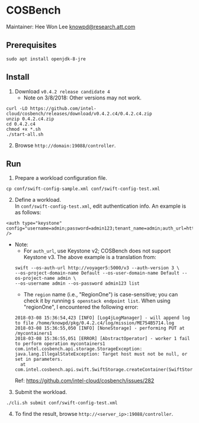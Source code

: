 COSBench
========
Maintainer: Hee Won Lee <knowpd@research.att.com>  

## Prerequisites
```
sudo apt install openjdk-8-jre 
```
## Install
1. Download `v0.4.2 release candidate 4`
   - Note on 3/8/2018:  Other versions may not work. 
```
curl -LO https://github.com/intel-cloud/cosbench/releases/download/v0.4.2.c4/0.4.2.c4.zip
unzip 0.4.2.c4.zip
cd 0.4.2.c4
chmod +x *.sh
./start-all.sh
```
2. Browse `http://domain:19088/controller`.

## Run
1. Prepare a workload configuration file.
```
cp conf/swift-config-sample.xml conf/swift-config-test.xml
```
2. Define a workload.   
In `conf/swift-config-test.xml`, edit authentication info. An example is as follows:
```
<auth type="keystone" config="username=admin;password=admin123;tenant_name=admin;auth_url=http://voyager5:5000/v2.0;service=swift;region=RegionOne" />
```
   * Note: 
      - For `auth_url`, use Keystone v2; COSBench does not support Keystone v3. The above example is a translation from:
      ```
      swift --os-auth-url http://voyager5:5000/v3 --auth-version 3 \
      --os-project-domain-name Default --os-user-domain-name Default --os-project-name admin \
      --os-username admin --os-password admin123 list 
      ```
      - The `region` name (i.e., "RegionOne") is case-sensitive; you can check it by running `$ openstack endpoint list`. When using "regionOne", I encountered the following error:
      ```
      2018-03-08 15:36:54,423 [INFO] [Log4jLogManager] - will append log to file /home/knowpd/pkg/0.4.2.c4/log/mission/ME754B5714.log
      2018-03-08 15:36:55,050 [INFO] [NoneStorage] - performing PUT at /mycontainers1
      2018-03-08 15:36:55,051 [ERROR] [AbstractOperator] - worker 1 fail to perform operation mycontainers1
      com.intel.cosbench.api.storage.StorageException: java.lang.IllegalStateException: Target host must not be null, or set in parameters.
      	at com.intel.cosbench.api.swift.SwiftStorage.createContainer(SwiftStorage.java:188)
      ```
      Ref: <https://github.com/intel-cloud/cosbench/issues/282>
3. Submit the workload.
```
./cli.sh submit conf/swift-config-test.xml 
```
4. To find the result, browse `http://<server_ip>:19088/controller`.
